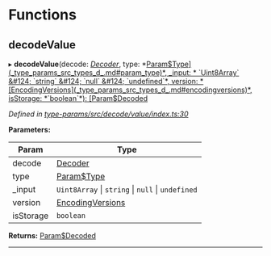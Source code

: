 

# Functions

<a id="decodevalue"></a>

##  decodeValue

▸ **decodeValue**(decode: *[Decoder](_type_params_src_decode_types_d_.md#decoder)*, type: *[Param$Type](_type_params_src_types_d_.md#param_type)*, _input: * `Uint8Array` &#124; `string` &#124; `null` &#124; `undefined`*, version: *[EncodingVersions](_type_params_src_types_d_.md#encodingversions)*, isStorage: *`boolean`*): [Param$Decoded](_type_params_src_types_d_.md#param_decoded)

*Defined in [type-params/src/decode/value/index.ts:30](https://github.com/polkadot-js/api/blob/ef78f2a/packages/type-params/src/decode/value/index.ts#L30)*

**Parameters:**

| Param | Type |
| ------ | ------ |
| decode | [Decoder](_type_params_src_decode_types_d_.md#decoder) |
| type | [Param$Type](_type_params_src_types_d_.md#param_type) |
| _input |  `Uint8Array` &#124; `string` &#124; `null` &#124; `undefined`|
| version | [EncodingVersions](_type_params_src_types_d_.md#encodingversions) |
| isStorage | `boolean` |

**Returns:** [Param$Decoded](_type_params_src_types_d_.md#param_decoded)

___

